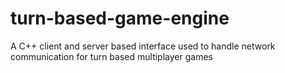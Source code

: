 # turn-based-game-engine
A C++ client and server based interface used to handle network communication for turn based multiplayer games
